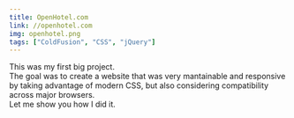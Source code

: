 ```yaml
---
title: OpenHotel.com
link: //openhotel.com
img: openhotel.png
tags: ["ColdFusion", "CSS", "jQuery"]
---
```


This was my first big project.<br>
The goal was to create a website that was very mantainable and responsive by taking advantage of modern CSS, but also considering compatibility across major browsers.<br>
Let me show you how I did it.